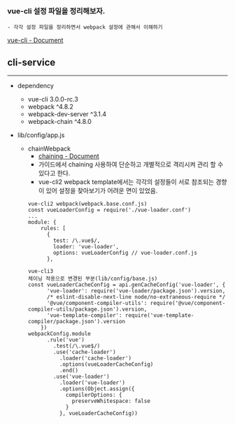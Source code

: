 ### vue-cli 설정 파일을 정리해보자.
    - 각각 설정 파일을 정리하면서 webpack 설정에 관해서 이해하기
[vue-cli - Document](https://cli.vuejs.org/guide/creating-a-project.html#installation)

## cli-service

---

* dependency
    * vue-cli 3.0.0-rc.3
    * webpack ^4.8.2
    * webpack-dev-server ^3.1.4
    * webpack-chain ^4.8.0

* lib/config/app.js
    * chainWebpack
        * [chaining - Document](https://webpack.js.org/contribute/writing-a-loader/#chaining)
        * 가이드에서 chaining 사용하여 단순하고 개별적으로 격리시켜 관리 할 수 있다고 한다.
        * vue-cli2 webpack template에서는 각각의 설정들이 서로 참조되는 경향이 있어 설정을 찾아보기가 어려운 면이 있었음.
        ```
        vue-cli2 webpack(webpack.base.conf.js)
        const vueLoaderConfig = require('./vue-loader.conf')
        ...
        module: {
            rules: [
              {
                test: /\.vue$/,
                loader: 'vue-loader',
                options: vueLoaderConfig // vue-loader.conf.js
              },

        vue-cli3
        체이닝 적용으로 변경된 부분(lib/config/base.js)
        const vueLoaderCacheConfig = api.genCacheConfig('vue-loader', {
              'vue-loader': require('vue-loader/package.json').version,
              /* eslint-disable-next-line node/no-extraneous-require */
              '@vue/component-compiler-utils': require('@vue/component-compiler-utils/package.json').version,
              'vue-template-compiler': require('vue-template-compiler/package.json').version
            })
        webpackConfig.module
              .rule('vue')
                .test(/\.vue$/)
                .use('cache-loader')
                  .loader('cache-loader')
                  .options(vueLoaderCacheConfig)
                  .end()
                .use('vue-loader')
                  .loader('vue-loader')
                  .options(Object.assign({
                    compilerOptions: {
                      preserveWhitespace: false
                    }
                  }, vueLoaderCacheConfig))
        ```
